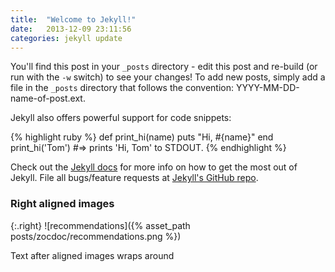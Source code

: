 ```yaml
---
title:  "Welcome to Jekyll!"
date:   2013-12-09 23:11:56
categories: jekyll update
---
```


You'll find this post in your `_posts` directory - edit this post and re-build (or run with the `-w` switch) to see your changes!
To add new posts, simply add a file in the `_posts` directory that follows the convention: YYYY-MM-DD-name-of-post.ext.

Jekyll also offers powerful support for code snippets:

{% highlight ruby %}
def print_hi(name)
  puts "Hi, #{name}"
end
print_hi('Tom')
#=> prints 'Hi, Tom' to STDOUT.
{% endhighlight %}

Check out the [Jekyll docs][jekyll] for more info on how to get the most out of Jekyll. File all bugs/feature requests at [Jekyll's GitHub repo][jekyll-gh].

### Right aligned images

{:.right}
![recommendations]({% asset_path posts/zocdoc/recommendations.png %})

Text after aligned images wraps around

[jekyll-gh]: https://github.com/mojombo/jekyll
[jekyll]:    http://jekyllrb.com
